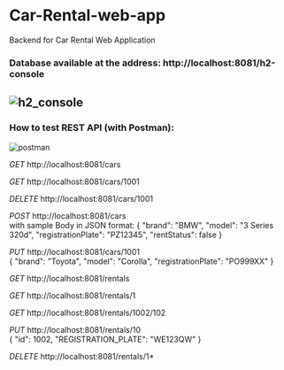 # Car-Rental-web-app
Backend for Car Rental Web Application


### Database available at the address: http://localhost:8081/h2-console
![h2_console](https://user-images.githubusercontent.com/56775198/101819448-91bf6380-3b25-11eb-9e89-bb5751bebacf.png)
---

### How to test REST API (with Postman):
![postman](https://user-images.githubusercontent.com/56775198/101820670-3a21f780-3b27-11eb-9edc-e1682b07b979.png)

*GET* http://localhost:8081/cars

*GET* http://localhost:8081/cars/1001

*DELETE* http://localhost:8081/cars/1001

*POST* http://localhost:8081/cars \
with sample Body in JSON format:
{
    "brand": "BMW",
    "model": "3 Series 320d",
    "registrationPlate": "PZ12345",
    "rentStatus": false
}

*PUT* http://localhost:8081/cars/1001 \
{
    "brand": "Toyota",
    "model": "Corolla",
    "registrationPlate": "PO999XX"
}

*GET* http://localhost:8081/rentals

*GET* http://localhost:8081/rentals/1

*GET* http://localhost:8081/rentals/1002/102

*PUT* http://localhost:8081/rentals/10 \
{
    "id": 1002,
    "REGISTRATION_PLATE": "WE123QW"
}

*DELETE* http://localhost:8081/rentals/1*
